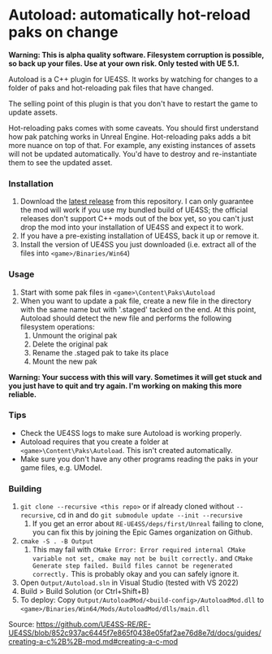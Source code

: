 # Autoload: automatically hot-reload paks on change

**Warning: This is alpha quality software. Filesystem corruption is possible,
so back up your files. Use at your own risk. Only tested with UE 5.1.**

Autoload is a C++ plugin for UE4SS. It works by watching for changes to a
folder of paks and hot-reloading pak files that have changed.

The selling point of this plugin is that you don't have to restart the game to
update assets.

Hot-reloading paks comes with some caveats. You should first understand how pak
patching works in Unreal Engine. Hot-reloading paks adds a bit more nuance on
top of that. For example, any existing instances of assets will not be updated
automatically. You'd have to destroy and re-instantiate them to see the updated
asset.

### Installation

1. Download the [latest
   release](https://github.com/turncoda/autoload/releases/latest) from this
   repository. I can only guarantee the mod will work if you use my bundled
   build of UE4SS; the official releases don't support C++ mods out of the box
   yet, so you can't just drop the mod into your installation of UE4SS and expect
   it to work.
1. If you have a pre-existing installation of UE4SS, back it up or remove it.
1. Install the version of UE4SS you just downloaded (i.e. extract all of the
   files into `<game>/Binaries/Win64`)

### Usage

1. Start with some pak files in `<game>\Content\Paks\Autoload`
1. When you want to update a pak file, create a new file in the directory with
   the same name but with '.staged' tacked on the end. At this point, Autoload
   should detect the new file and performs the following filesystem operations:
     1. Unmount the original pak
     1. Delete the original pak
     1. Rename the .staged pak to take its place
     1. Mount the new pak

**Warning: Your success with this will vary. Sometimes it will get stuck and
you just have to quit and try again. I'm working on making this more
reliable.**

### Tips

- Check the UE4SS logs to make sure Autoload is working properly.
- Autoload requires that you create a folder at `<game>\Content\Paks\Autoload`. This isn't created automatically.
- Make sure you don't have any other programs reading the paks in your game files, e.g. UModel.

### Building

1. `git clone --recursive <this repo>` or if already cloned without
`--recursive`, cd in and do `git submodule update --init --recursive`
    1. If you get an error about `RE-UE4SS/deps/first/Unreal` failing to clone,
    you can fix this by joining the Epic Games organization on Github.
1. `cmake -S . -B Output`
    1. This may fail with `CMake Error: Error required internal CMake variable
    not set, cmake may not be built correctly.` and `CMake Generate step
    failed. Build files cannot be regenerated correctly.` This is probably
    okay and you can safely ignore it.
1. Open `Output/Autoload.sln` in Visual Studio (tested with VS 2022)
1. Build > Build Solution (or Ctrl+Shift+B)
1. To deploy: Copy `Output/AutoloadMod/<build-config>/AutoloadMod.dll` to
   `<game>/Binaries/Win64/Mods/AutoloadMod/dlls/main.dll`

Source:
https://github.com/UE4SS-RE/RE-UE4SS/blob/852c937ac6445f7e865f0438e05faf2ae76d8e7d/docs/guides/creating-a-c%2B%2B-mod.md#creating-a-c-mod
